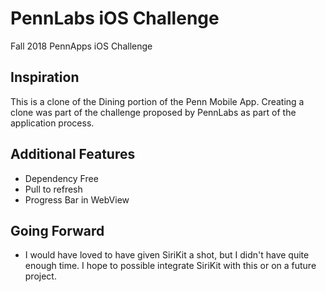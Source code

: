 # PennLabs iOS Challenge
Fall 2018 PennApps iOS Challenge

## Inspiration
This is a clone of the Dining portion of the Penn Mobile App. Creating a clone was part of the challenge proposed by PennLabs as part of the application process.

## Additional Features
- Dependency Free
- Pull to refresh
- Progress Bar in WebView

## Going Forward
- I would have loved to have given SiriKit a shot, but I didn't have quite enough time. I hope to possible integrate SiriKit with this or on a future project.
